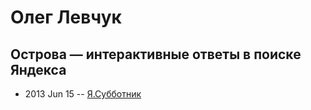 # Олег Левчук

## Острова — интерактивные ответы в поиске Яндекса
- 2013 Jun 15 -- [Я.Субботник](https://events.yandex.ru/lib/talks/940/)    
